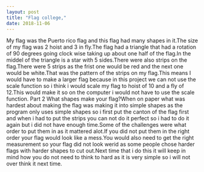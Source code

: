 ```yaml
---
layout: post
title: "Flag college,"
date: 2018-11-06
---
```

My flag was the Puerto rico flag and this flag had many shapes in it.The size of my flag was 2 hoist and 3 in fly.The flag had a triangle that had a rotation of 90 degrees going clock wise taking up about one half of the flag.In the middel of the triangle is a star with 5 sides.There were also strips on the flag.There were 5 strips as the frist one would be red and the next one would be white.That was the pattern of the strips on my flag.This means I would have to make a larger flag because in this project we can not use the scale function so i think i would scale my flag to  hoist of 10 and a fly of 12.This would make it so on the computer i would not have to use the scale function.
Part 2
What shapes make your flag?When on paper what was hardest about making the flag was making it into simple shapes as the program only uses simple shapes so i first put the canton of the flag first and when i had to put the strips you can not do it perfect so i had to do it again but i did not have enough time.Some of the challenges were what order to put them in as it mattered alot.If you did not put them in the right order your flag would look like a mess.You would also need to get the right measurement so your flag did not look werid as some people chose harder flags with harder shapes to cut out.Next time that i do this it will keep in mind how you do not need to think to hard as it is very simple so i will not over think it next time. 
